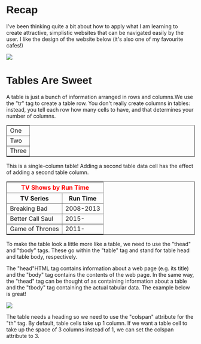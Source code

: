<html>
	<head>
		<title>Recap and Tables</title>
	</head>
 <body>
	<h1 style="font-family: Arial">Recap</h1>	
	<p>I've been thinking quite a bit about how to apply what I am learning to create attractive, simplistic websites that can be navigated easily by the user. I like the design of the website below (it's also one of my favourite cafes!)</p>
	    <a href="http://www.thegroundworks.co.uk/" target="_blank">	
	     <img src="https://s3.eu-west-2.amazonaws.com/sallearnstocode.images/The+Groundworks.PNG" />
	    </a>
	<h1 style="font-family: Arial">Tables Are Sweet</h1>	
	<p>A table is just a bunch of information arranged in rows and columns.We use the "tr" tag to create a table row. You don't really create columns in tables: instead, you tell each row how many cells to have, and that determines your number of columns.</p>
	<table border="1px">
        	<tr>
                 	<td>One</td>
            	</tr>
		<tr>
                 	<td>Two</td>
            	</tr>
               	<tr>
                	<td>Three</td> 
           	</tr>
        </table>
	<p>This is a single-column table! Adding a second table data cell has the effect of adding a second table column.
	</p>
	<table border="1px">
		<thead>
			 <tr style="color:red">
                  		<th colspan="2">TV Shows by Run Time</th>
                	</tr>
			<tr>
				<th>TV Series</th>
				<th>Run Time</th>			
			</tr>
            	</thead>
            		<tr>
                		<td>Breaking Bad</td>
                		<td>2008-2013</td>     
          		</tr>
           		<tr>
                		<td>Better Call Saul</td>
                		<td>2015-</td>
           		</tr>
          		<tr>
                		<td>Game of Thrones</td>
               			<td>2011-</td>
            		</tr>
        </table>
	<p>To make the table look a little more like a table, we need to use the "thead" and "tbody" tags. These go within the "table" tag and stand for table head and table body, respectively.
	</p>
	<p>The "head"HTML tag contains information about a web page (e.g. its title) and the "body" tag contains the contents of the web page. In the same way, the "thead" tag can be thought of as containing information about a table and the "tbody" tag containing the actual tabular data. The example below is great!
	</p>
	<a href="https://www.codecademy.com/en/courses/web-beginner-en-f8mcL/1/2?curriculum_id=50579fb998b470000202dc8b" target="_blank">
	 <img src="https://s3.eu-west-2.amazonaws.com/sallearnstocode.images/Table+Example.PNG" />
	</a>
	<p>The table needs a heading so we need to use the "colspan" attribute for the "th" tag. By default, table cells take up 1 column. If we want a table cell to take up the space of 3 columns instead of 1, we can set the colspan attribute to 3.
	</p>
 </body>
</html>
